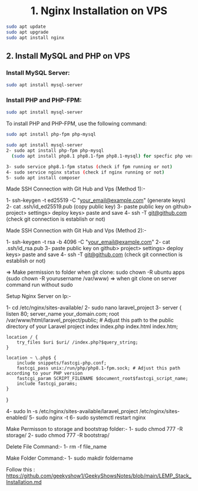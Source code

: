 <h1 align="center">1. Nginx Installation on VPS </h1>


```bash
sudo apt update
sudo apt upgrade
sudo apt install nginx
```

<h2>2. Install MySQL and PHP on VPS </h2>
<h3>Install MySQL Server:</h3>

```bash
sudo apt install mysql-server
```



<h3>Install PHP and PHP-FPM:</h3>

```bash
sudo apt install mysql-server
```

<p>To install PHP and PHP-FPM, use the following command:</p>

```bash
sudo apt install php-fpm php-mysql
```


```bash
sudo apt install mysql-server 
2- sudo apt install php-fpm php-mysql
  (sudo apt install php8.1 php8.1-fpm php8.1-mysql) for specfic php version

3- sudo service php8.1-fpm status (check if fpm running or not)
4- sudo service nginx status (check if nginx running or not)
5- sudo apt install composer

```
Made SSH Connection with Git Hub and Vps (Method 1):-

1- ssh-keygen -t ed25519 -C "your_email@example.com" (generate keys)
2- cat .ssh/id_ed25519.pub (copy public key)
3- paste public key on github> project> settings> deploy keys> paste and save
4- ssh -T git@github.com (check git connection is establish or not)


Made SSH Connection with Git Hub and Vps (Method 2):-

1- ssh-keygen -t rsa -b 4096 -C "your_email@example.com"
2- cat .ssh/id_rsa.pub
3- paste public key on github> project> settings> deploy keys> paste and save
4- ssh -T git@github.com (check git connection is establish or not)

=> Make permission to folder when git clone: sudo chown -R ubuntu apps (sudo chown -R yourusername /var/www)
=> when git clone on server command run without sudo

Setup Nginx Server on Ip:-

1- cd /etc/nginx/sites-available/
2- sudo nano laravel_project
3- server {
    listen 80;
    server_name your_domain.com;
    root /var/www/html/laravel_project/public; # Adjust this path to the public directory of your Laravel project
    index index.php index.html index.htm;

    location / {
        try_files $uri $uri/ /index.php?$query_string;
    }

    location ~ \.php$ {
        include snippets/fastcgi-php.conf;
        fastcgi_pass unix:/run/php/php8.1-fpm.sock; # Adjust this path according to your PHP version
        fastcgi_param SCRIPT_FILENAME $document_root$fastcgi_script_name;
        include fastcgi_params;
    }
}

4- sudo ln -s /etc/nginx/sites-available/laravel_project /etc/nginx/sites-enabled/
5- sudo nginx -t
6- sudo systemctl restart nginx


Make Permisson to storage and bootstrap folder:-
1- sudo chmod 777 -R storage/
2- sudo chmod 777 -R bootstrap/



Delete File Command:-
1- rm -f file_name 

Make Folder Command:-
1- sudo makdir foldername


Follow this : https://github.com/geekyshow1/GeekyShowsNotes/blob/main/LEMP_Stack_Installation.md
